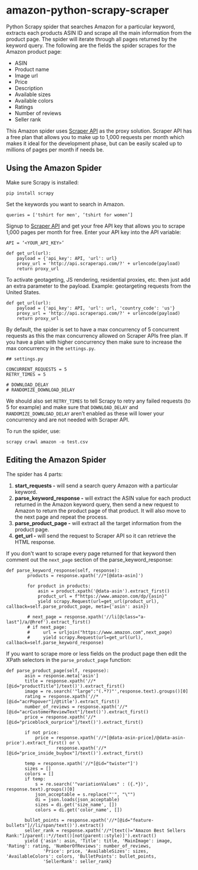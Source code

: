 # amazon-python-scrapy-scraper
Python Scrapy spider that searches Amazon for a particular keyword, extracts each products ASIN ID and scrape all the main information from the product page. The spider will iterate through all pages returned by the keyword query. The following are the fields the spider scrapes for the Amazon product page:

* ASIN
* Product name
* Image url
* Price
* Description
* Available sizes
* Available colors
* Ratings
* Number of reviews
* Seller rank

This Amazon spider uses [Scraper API](https://www.scraperapi.com/) as the proxy solution. Scraper API has a free plan that allows you to make up to 1,000 requests per month which makes it ideal for the development phase, but can be easily scaled up to millions of pages per month if needs be.

## Using the Amazon Spider
Make sure Scrapy is installed:

```
pip install scrapy
```

Set the keywords you want to search in Amazon.

```
queries = ['tshirt for men', ‘tshirt for women’]
```

Signup to [Scraper API](https://www.scraperapi.com/signup) and get your free API key that allows you to scrape 1,000 pages per month for free. Enter your API key into the API variable:

```
API = ‘<YOUR_API_KEY>’

def get_url(url):
    payload = {'api_key': API, 'url': url}
    proxy_url = 'http://api.scraperapi.com/?' + urlencode(payload)
    return proxy_url

```

To activate geotageting, JS rendering, residential proxies, etc. then just add an extra parameter to the payload. Example: geotargeting requests from the United States.

```
def get_url(url):
    payload = {'api_key': API, 'url': url, 'country_code': 'us'}
    proxy_url = 'http://api.scraperapi.com/?' + urlencode(payload)
    return proxy_url
```

By default, the spider is set to have a max concurrency of 5 concurrent requests as this the max concurrency allowed on Scraper APIs free plan. If you have a plan with higher concurrency then make sure to increase the max concurrency in the `settings.py`.

```
## settings.py

CONCURRENT_REQUESTS = 5
RETRY_TIMES = 5

# DOWNLOAD_DELAY
# RANDOMIZE_DOWNLOAD_DELAY
```
We should also set `RETRY_TIMES` to tell Scrapy to retry any failed requests (to 5 for example) and make sure that `DOWNLOAD_DELAY`  and `RANDOMIZE_DOWNLOAD_DELAY` aren’t enabled as these will lower your concurrency and are not needed with Scraper API.

To run the spider, use:

```
scrapy crawl amazon -o test.csv
```

## Editing the Amazon Spider
The spider has 4 parts:

1. **start_requests -** will send a search query Amazon with a particular keyword.
2. **parse_keyword_response -** will extract the ASIN value for each product returned in the Amazon keyword query, then send a new request to Amazon to return the product page of that product. It will also move to the next page and repeat the process.
3. **parse_product_page -** will extract all the target information from the product page.
4. **get_url -** will send the request to Scraper API so it can retrieve the HTML response.

If you don't want to scrape every page returned for that keyword then comment out the `next_page` section of the parse_keyword_response:

```
def parse_keyword_response(self, response):
        products = response.xpath('//*[@data-asin]')

        for product in products:
            asin = product.xpath('@data-asin').extract_first()
            product_url = f"https://www.amazon.com/dp/{asin}"
            yield scrapy.Request(url=get_url(product_url), callback=self.parse_product_page, meta={'asin': asin})
            
        # next_page = response.xpath('//li[@class="a-last"]/a/@href').extract_first()
        # if next_page:
        #     url = urljoin("https://www.amazon.com",next_page)
        #     yield scrapy.Request(url=get_url(url), callback=self.parse_keyword_response)
 ```
 
 If you want to scrape more or less fields on the product page then edit the XPath selectors in the `parse_product_page` function:
 
 ```
def parse_product_page(self, response):
        asin = response.meta['asin']
        title = response.xpath('//*[@id="productTitle"]/text()').extract_first()
        image = re.search('"large":"(.*?)"',response.text).groups()[0]
        rating = response.xpath('//*[@id="acrPopover"]/@title').extract_first()
        number_of_reviews = response.xpath('//*[@id="acrCustomerReviewText"]/text()').extract_first()
        price = response.xpath('//*[@id="priceblock_ourprice"]/text()').extract_first()

        if not price:
            price = response.xpath('//*[@data-asin-price]/@data-asin-price').extract_first() or \
                    response.xpath('//*[@id="price_inside_buybox"]/text()').extract_first()
        
        temp = response.xpath('//*[@id="twister"]')
        sizes = []
        colors = []
        if temp:
            s = re.search('"variationValues" : ({.*})', response.text).groups()[0]
            json_acceptable = s.replace("'", "\"")
            di = json.loads(json_acceptable)
            sizes = di.get('size_name', [])
            colors = di.get('color_name', [])
        
        bullet_points = response.xpath('//*[@id="feature-bullets"]//li/span/text()').extract()
        seller_rank = response.xpath('//*[text()="Amazon Best Sellers Rank:"]/parent::*//text()[not(parent::style)]').extract()
        yield {'asin': asin, 'Title': title, 'MainImage': image, 'Rating': rating, 'NumberOfReviews': number_of_reviews,
               'Price': price, 'AvailableSizes': sizes, 'AvailableColors': colors, 'BulletPoints': bullet_points,
               'SellerRank': seller_rank}
```
